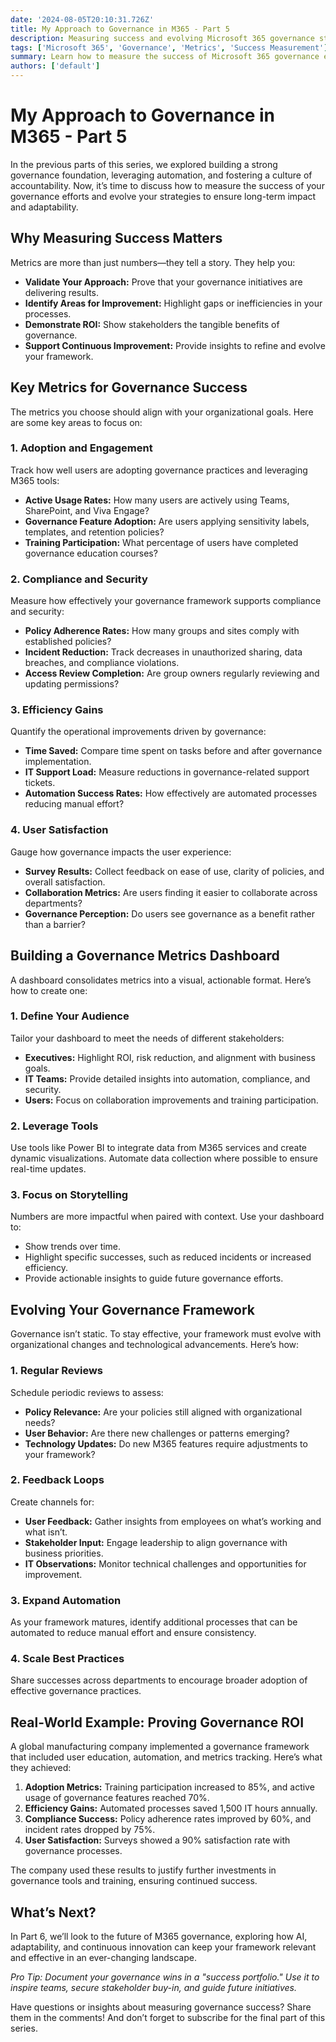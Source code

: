 ```yaml
---
date: '2024-08-05T20:10:31.726Z'
title: My Approach to Governance in M365 - Part 5
description: Measuring success and evolving Microsoft 365 governance strategies to demonstrate ROI and drive continuous improvement.
tags: ['Microsoft 365', 'Governance', 'Metrics', 'Success Measurement']
summary: Learn how to measure the success of Microsoft 365 governance efforts and evolve strategies to meet changing organizational needs.
authors: ['default']
---
```


# My Approach to Governance in M365 - Part 5

In the previous parts of this series, we explored building a strong governance foundation, leveraging automation, and fostering a culture of accountability. Now, it’s time to discuss how to measure the success of your governance efforts and evolve your strategies to ensure long-term impact and adaptability.

## Why Measuring Success Matters

Metrics are more than just numbers—they tell a story. They help you:

- **Validate Your Approach:** Prove that your governance initiatives are delivering results.
- **Identify Areas for Improvement:** Highlight gaps or inefficiencies in your processes.
- **Demonstrate ROI:** Show stakeholders the tangible benefits of governance.
- **Support Continuous Improvement:** Provide insights to refine and evolve your framework.

## Key Metrics for Governance Success

The metrics you choose should align with your organizational goals. Here are some key areas to focus on:

### 1. Adoption and Engagement

Track how well users are adopting governance practices and leveraging M365 tools:

- **Active Usage Rates:** How many users are actively using Teams, SharePoint, and Viva Engage?
- **Governance Feature Adoption:** Are users applying sensitivity labels, templates, and retention policies?
- **Training Participation:** What percentage of users have completed governance education courses?

### 2. Compliance and Security

Measure how effectively your governance framework supports compliance and security:

- **Policy Adherence Rates:** How many groups and sites comply with established policies?
- **Incident Reduction:** Track decreases in unauthorized sharing, data breaches, and compliance violations.
- **Access Review Completion:** Are group owners regularly reviewing and updating permissions?

### 3. Efficiency Gains

Quantify the operational improvements driven by governance:

- **Time Saved:** Compare time spent on tasks before and after governance implementation.
- **IT Support Load:** Measure reductions in governance-related support tickets.
- **Automation Success Rates:** How effectively are automated processes reducing manual effort?

### 4. User Satisfaction

Gauge how governance impacts the user experience:

- **Survey Results:** Collect feedback on ease of use, clarity of policies, and overall satisfaction.
- **Collaboration Metrics:** Are users finding it easier to collaborate across departments?
- **Governance Perception:** Do users see governance as a benefit rather than a barrier?

## Building a Governance Metrics Dashboard

A dashboard consolidates metrics into a visual, actionable format. Here’s how to create one:

### 1. Define Your Audience

Tailor your dashboard to meet the needs of different stakeholders:

- **Executives:** Highlight ROI, risk reduction, and alignment with business goals.
- **IT Teams:** Provide detailed insights into automation, compliance, and security.
- **Users:** Focus on collaboration improvements and training participation.

### 2. Leverage Tools

Use tools like Power BI to integrate data from M365 services and create dynamic visualizations. Automate data collection where possible to ensure real-time updates.

### 3. Focus on Storytelling

Numbers are more impactful when paired with context. Use your dashboard to:

- Show trends over time.
- Highlight specific successes, such as reduced incidents or increased efficiency.
- Provide actionable insights to guide future governance efforts.

## Evolving Your Governance Framework

Governance isn’t static. To stay effective, your framework must evolve with organizational changes and technological advancements. Here’s how:

### 1. Regular Reviews

Schedule periodic reviews to assess:

- **Policy Relevance:** Are your policies still aligned with organizational needs?
- **User Behavior:** Are there new challenges or patterns emerging?
- **Technology Updates:** Do new M365 features require adjustments to your framework?

### 2. Feedback Loops

Create channels for:

- **User Feedback:** Gather insights from employees on what’s working and what isn’t.
- **Stakeholder Input:** Engage leadership to align governance with business priorities.
- **IT Observations:** Monitor technical challenges and opportunities for improvement.

### 3. Expand Automation

As your framework matures, identify additional processes that can be automated to reduce manual effort and ensure consistency.

### 4. Scale Best Practices

Share successes across departments to encourage broader adoption of effective governance practices.

## Real-World Example: Proving Governance ROI

A global manufacturing company implemented a governance framework that included user education, automation, and metrics tracking. Here’s what they achieved:

1. **Adoption Metrics:** Training participation increased to 85%, and active usage of governance features reached 70%.
2. **Efficiency Gains:** Automated processes saved 1,500 IT hours annually.
3. **Compliance Success:** Policy adherence rates improved by 60%, and incident rates dropped by 75%.
4. **User Satisfaction:** Surveys showed a 90% satisfaction rate with governance processes.

The company used these results to justify further investments in governance tools and training, ensuring continued success.

## What’s Next?

In Part 6, we’ll look to the future of M365 governance, exploring how AI, adaptability, and continuous innovation can keep your framework relevant and effective in an ever-changing landscape.

_Pro Tip: Document your governance wins in a "success portfolio." Use it to inspire teams, secure stakeholder buy-in, and guide future initiatives._

Have questions or insights about measuring governance success? Share them in the comments! And don’t forget to subscribe for the final part of this series.
